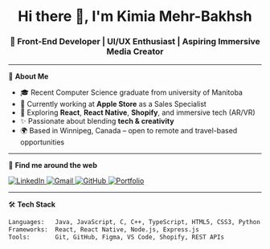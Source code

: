 <!-- Profile README: github.com/KimiaMehrbakhsh -->

<h1 align="center">Hi there 👋, I'm Kimia Mehr-Bakhsh</h1>
<h3 align="center">🚀 Front-End Developer | UI/UX Enthusiast | Aspiring Immersive Media Creator</h3>

---

🌟 **About Me**

- 🎓 Recent Computer Science graduate from university of Manitoba
- 💼 Currently working at **Apple Store** as a Sales Specialist  
- 🧠 Exploring **React**, **React Native**, **Shopify**, and immersive tech (AR/VR)
- ✨ Passionate about blending **tech & creativity**
- 🌍 Based in Winnipeg, Canada – open to remote and travel-based opportunities

---

🔗 **Find me around the web**

<p align="left">
  <a href="https://www.linkedin.com/in/kimia-mehrbakhsh/" target="_blank">
    <img alt="LinkedIn" src="https://img.shields.io/badge/-LinkedIn-blue?logo=linkedin&logoColor=white">
  </a>
  <a href="mailto:kimia.mehrbakhsh@gmail.com" target="_blank">
    <img alt="Gmail" src="https://img.shields.io/badge/-Gmail-red?logo=gmail&logoColor=white">
  </a>
  <a href="https://github.com/KimiaMehrbakhsh" target="_blank">
    <img alt="GitHub" src="https://img.shields.io/badge/-GitHub-181717?logo=github&logoColor=white">
  </a>
  <a href="https://your-portfolio.com" target="_blank">
    <img alt="Portfolio" src="https://img.shields.io/badge/-Portfolio-black?logo=vercel&logoColor=white">
  </a>
</p>

---

🛠️ **Tech Stack**

```bash
Languages:   Java, JavaScript, C, C++, TypeScript, HTML5, CSS3, Python
Frameworks:  React, React Native, Node.js, Express.js
Tools:       Git, GitHub, Figma, VS Code, Shopify, REST APIs
